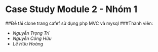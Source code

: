 # Case Study Module 2 - Nhóm 1

##Đề tài clone trang cafef sử dụng php MVC và mysql
###Thành viên:
- *Nguyễn Trọng Trí*
- *Nguyễn Công Hữu*
- *Lê Hữu Hoàng* 

